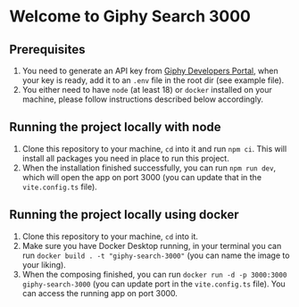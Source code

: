 # Welcome to Giphy Search 3000

## Prerequisites

1. You need to generate an API key from [Giphy Developers Portal](https://developers.giphy.com/), when your key is ready, add it to an `.env` file in the root dir (see example file).
2. You either need to have `node` (at least 18) or `docker` installed on your machine, please follow instructions described below accordingly.

## Running the project locally with node

1. Clone this repository to your machine, `cd` into it and run `npm ci`. This will install all packages you need in place to run this project.
2. When the installation finished successfully, you can run `npm run dev`, which will open the app on port 3000 (you can update that in the `vite.config.ts` file).

## Running the project locally using docker

1. Clone this repository to your machine, `cd` into it.
2. Make sure you have Docker Desktop running, in your terminal you can run `docker build . -t "giphy-search-3000"` (you can name the image to your liking).
3. When the composing finished, you can run `docker run -d -p 3000:3000 giphy-search-3000` (you can update port in the `vite.config.ts` file). You can access the running app on port 3000.
